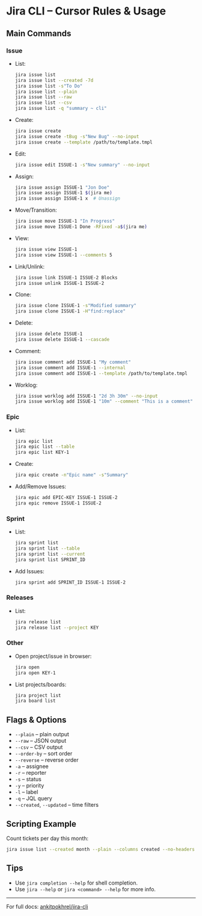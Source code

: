 # Jira CLI – Cursor Rules & Usage

## Main Commands

### Issue
- List:
  ```sh
  jira issue list
  jira issue list --created -7d
  jira issue list -s"To Do"
  jira issue list --plain
  jira issue list --raw
  jira issue list --csv
  jira issue list -q "summary ~ cli"
  ```
- Create:
  ```sh
  jira issue create
  jira issue create -tBug -s"New Bug" --no-input
  jira issue create --template /path/to/template.tmpl
  ```
- Edit:
  ```sh
  jira issue edit ISSUE-1 -s"New summary" --no-input
  ```
- Assign:
  ```sh
  jira issue assign ISSUE-1 "Jon Doe"
  jira issue assign ISSUE-1 $(jira me)
  jira issue assign ISSUE-1 x  # Unassign
  ```
- Move/Transition:
  ```sh
  jira issue move ISSUE-1 "In Progress"
  jira issue move ISSUE-1 Done -RFixed -a$(jira me)
  ```
- View:
  ```sh
  jira issue view ISSUE-1
  jira issue view ISSUE-1 --comments 5
  ```
- Link/Unlink:
  ```sh
  jira issue link ISSUE-1 ISSUE-2 Blocks
  jira issue unlink ISSUE-1 ISSUE-2
  ```
- Clone:
  ```sh
  jira issue clone ISSUE-1 -s"Modified summary"
  jira issue clone ISSUE-1 -H"find:replace"
  ```
- Delete:
  ```sh
  jira issue delete ISSUE-1
  jira issue delete ISSUE-1 --cascade
  ```
- Comment:
  ```sh
  jira issue comment add ISSUE-1 "My comment"
  jira issue comment add ISSUE-1 --internal
  jira issue comment add ISSUE-1 --template /path/to/template.tmpl
  ```
- Worklog:
  ```sh
  jira issue worklog add ISSUE-1 "2d 3h 30m" --no-input
  jira issue worklog add ISSUE-1 "10m" --comment "This is a comment"
  ```

### Epic
- List:
  ```sh
  jira epic list
  jira epic list --table
  jira epic list KEY-1
  ```
- Create:
  ```sh
  jira epic create -n"Epic name" -s"Summary"
  ```
- Add/Remove Issues:
  ```sh
  jira epic add EPIC-KEY ISSUE-1 ISSUE-2
  jira epic remove ISSUE-1 ISSUE-2
  ```

### Sprint
- List:
  ```sh
  jira sprint list
  jira sprint list --table
  jira sprint list --current
  jira sprint list SPRINT_ID
  ```
- Add Issues:
  ```sh
  jira sprint add SPRINT_ID ISSUE-1 ISSUE-2
  ```

### Releases
- List:
  ```sh
  jira release list
  jira release list --project KEY
  ```

### Other
- Open project/issue in browser:
  ```sh
  jira open
  jira open KEY-1
  ```
- List projects/boards:
  ```sh
  jira project list
  jira board list
  ```

## Flags & Options
- `--plain` – plain output
- `--raw` – JSON output
- `--csv` – CSV output
- `--order-by` – sort order
- `--reverse` – reverse order
- `-a` – assignee
- `-r` – reporter
- `-s` – status
- `-y` – priority
- `-l` – label
- `-q` – JQL query
- `--created`, `--updated` – time filters

## Scripting Example
Count tickets per day this month:
```sh
jira issue list --created month --plain --columns created --no-headers | awk '{print $2}' | awk -F'-' '{print $3}' | sort -n | uniq -c
```

## Tips
- Use `jira completion --help` for shell completion.
- Use `jira --help` or `jira <command> --help` for more info.

---
For full docs: [ankitpokhrel/jira-cli](https://github.com/ankitpokhrel/jira-cli) 
